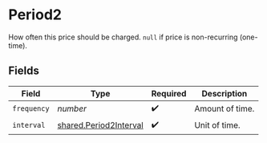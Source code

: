 # Period2

How often this price should be charged. `null` if price is non-recurring (one-time).


## Fields

| Field                                                            | Type                                                             | Required                                                         | Description                                                      |
| ---------------------------------------------------------------- | ---------------------------------------------------------------- | ---------------------------------------------------------------- | ---------------------------------------------------------------- |
| `frequency`                                                      | *number*                                                         | :heavy_check_mark:                                               | Amount of time.                                                  |
| `interval`                                                       | [shared.Period2Interval](../../models/shared/period2interval.md) | :heavy_check_mark:                                               | Unit of time.                                                    |